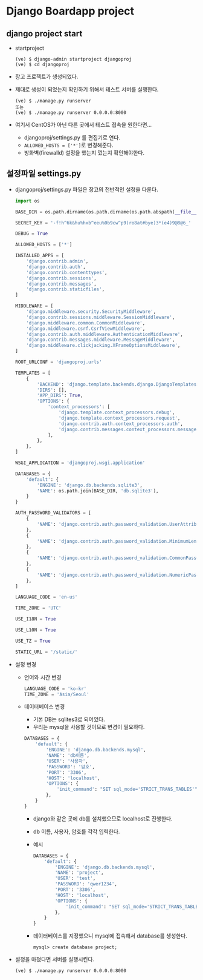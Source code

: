 # Django Boardapp project

## django project start

- startproject

    ```
    (ve) $ django-admin startproject djangoproj
    (ve) $ cd djangoproj
    ```

- 장고 프로젝트가 생성되었다.
- 제대로 생성이 되었는지 확인하기 위해서 테스트 서버를 실행한다.

    ```
    (ve) $ ./manage.py runserver
    또는
    (ve) $ ./manage.py runserver 0.0.0.0:8000
    ```

- 여기서 CentOS가 아닌 다른 곳에서 테스트 접속을 원한다면...
    - djangoproj/settings.py 를 편집기로 연다.
    - `ALLOWED_HOSTS = ['*']`로 변경해준다.
    - 방화벽(firewalld) 설정을 했는지 껐는지 확인해야한다.

## 설정파일 settings.py

- djangoproj/settings.py 파일은 장고의 전반적인 설정을 다룬다.

    ```python
    import os

    BASE_DIR = os.path.dirname(os.path.dirname(os.path.abspath(__file__)))

    SECRET_KEY = '-f!h^6k&hu%hxb^eeu%0b9cw^p9(ro8at#bye)3*(e4)9@8@6_'

    DEBUG = True

    ALLOWED_HOSTS = ['*']

    INSTALLED_APPS = [
        'django.contrib.admin',
        'django.contrib.auth',
        'django.contrib.contenttypes',
        'django.contrib.sessions',
        'django.contrib.messages',
        'django.contrib.staticfiles',
    ]

    MIDDLEWARE = [
        'django.middleware.security.SecurityMiddleware',
        'django.contrib.sessions.middleware.SessionMiddleware',
        'django.middleware.common.CommonMiddleware',
        'django.middleware.csrf.CsrfViewMiddleware',
        'django.contrib.auth.middleware.AuthenticationMiddleware',
        'django.contrib.messages.middleware.MessageMiddleware',
        'django.middleware.clickjacking.XFrameOptionsMiddleware',
    ]

    ROOT_URLCONF = 'djangoproj.urls'

    TEMPLATES = [
        {
            'BACKEND': 'django.template.backends.django.DjangoTemplates',
            'DIRS': [],
            'APP_DIRS': True,
            'OPTIONS': {
                'context_processors': [
                    'django.template.context_processors.debug',
                    'django.template.context_processors.request',
                    'django.contrib.auth.context_processors.auth',
                    'django.contrib.messages.context_processors.messages',
                ],
            },
        },
    ]

    WSGI_APPLICATION = 'djangoproj.wsgi.application'

    DATABASES = {
        'default': {
            'ENGINE': 'django.db.backends.sqlite3',
            'NAME': os.path.join(BASE_DIR, 'db.sqlite3'),
        }
    }

    AUTH_PASSWORD_VALIDATORS = [
        {
            'NAME': 'django.contrib.auth.password_validation.UserAttributeSimilarityValidator',
        },
        {
            'NAME': 'django.contrib.auth.password_validation.MinimumLengthValidator',
        },
        {
            'NAME': 'django.contrib.auth.password_validation.CommonPasswordValidator',
        },
        {
            'NAME': 'django.contrib.auth.password_validation.NumericPasswordValidator',
        },
    ]

    LANGUAGE_CODE = 'en-us'

    TIME_ZONE = 'UTC'

    USE_I18N = True

    USE_L10N = True

    USE_TZ = True

    STATIC_URL = '/static/'
    ```

- 설정 변경

    - 언어와 시간 변경

        ```python
        LANGUAGE_CODE = 'ko-kr'
        TIME_ZONE = 'Asia/Seoul'
        ```
    
    - 데이터베이스 변경
        - 기본 DB는 sqlites3로 되어있다.
        - 우리는 mysql을 사용할 것이므로 변경이 필요하다.

        ```python
        DATABASES = {
            'default': {
                'ENGINE': 'django.db.backends.mysql',
                'NAME': 'db이름',
                'USER': '사용자',
                'PASSWORD': '암호',
                'PORT': '3306',
                'HOST': 'localhost',
                'OPTIONS': {
                    'init_command': "SET sql_mode='STRICT_TRANS_TABLES'",
                },
            }
        }
        ```
        - django와 같은 곳에 db를 설치했으므로 localhost로 진행한다.
        - db 이름, 사용자, 암호를 각각 입력한다.
        - 예시
            ```python
            DATABASES = {
                'default': {
                    'ENGINE': 'django.db.backends.mysql',
                    'NAME': 'project',
                    'USER': 'test',
                    'PASSWORD': 'qwer1234',
                    'PORT': '3306',
                    'HOST': 'localhost',
                    'OPTIONS': {
                        'init_command': "SET sql_mode='STRICT_TRANS_TABLES'",
                    },
                }
            }
            ```
        - 데이터베이스를 지정했으니 mysql에 접속해서 database를 생성한다.

            ```
            mysql> create database project;
            ```

- 설정을 마쳤다면 서버를 실행시킨다.

    ```
    (ve) $ ./manage.py runserver 0.0.0.0:8000
    ```